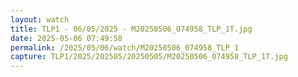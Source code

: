 ```yaml
---
layout: watch
title: TLP1 - 06/05/2025 - M20250506_074958_TLP_1T.jpg
date: 2025-05-06 07:49:58
permalink: /2025/05/06/watch/M20250506_074958_TLP_1
capture: TLP1/2025/202505/20250505/M20250506_074958_TLP_1T.jpg
---
```

